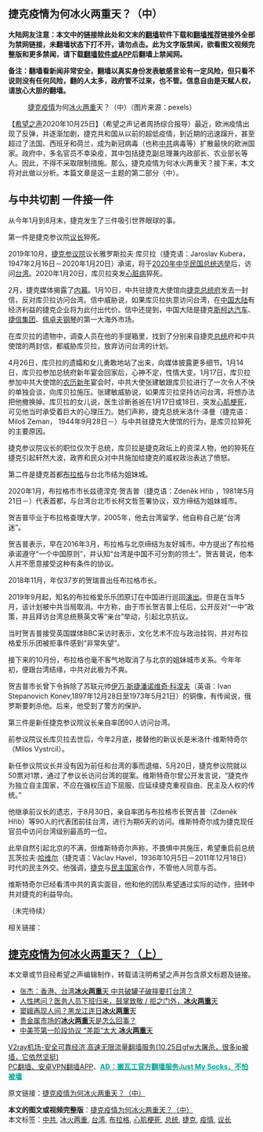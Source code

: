  <h2>捷克疫情为何冰火两重天？（中）</h2> <p class="notice"><b>大陆网友注意：本文中的链接除此处和文末的<a href="https://github.com/bannedbook/fanqiang" >翻墙</a>软件下载和<a href="https://github.com/killgcd/justmysocks/blob/master/README.md">翻墙推荐</a>链接外全部为禁网链接，未翻墙状态下打不开，请勿点击。此为文字版禁闻，欲看图文视频完整版和更多禁闻，请下载<a href="https://github.com/bannedbook/fanqiang">翻墙软件或APP</a>后翻墙上禁闻网。</p><p>备注：翻墙看新闻非常安全，翻墙以真实身份发表敏感言论有一定风险，但只看不说则没有任何风险，翻的人太多，政府管不过来，也不管。信息自由是天赋人权，请放心大胆的翻墙。</b></p>  <div class="entry"> <figure><figcaption><a href="https://www.bannedbook.org/bnews/tag/%e6%8d%b7%e5%85%8b/" class="st_tag internal_tag" rel="tag" title="标签 捷克 下的日志">捷克</a><a href="https://www.bannedbook.org/bnews/tag/%E7%96%AB%E6%83%85/" class="st_tag internal_tag" rel="tag" title="标签 疫情 下的日志">疫情</a>为何<a href="https://www.bannedbook.org/bnews/tag/%E5%86%B0%E7%81%AB%E4%B8%A4%E9%87%8D/" class="st_tag internal_tag" rel="tag" title="标签 冰火两重 下的日志">冰火两重</a>天？（中）（图片来源：pexels）</figcaption></figure> <p>【<span class='wp_keywordlink_affiliate'><a href="https://www.soundofhope.org" title="希望之声" target="_blank">希望之声</a></span>2020年10月25日】（希望之声记者周扬综合报导）最近，欧洲疫情出现了反弹，并逐渐加剧，捷克共和国从以前的超低疫情，到近期的迅速蹿升，甚至超过了法国、西班牙和荷兰，成为新冠病毒（也称<a href="https://www.bannedbook.org/bnews/tag/%e4%b8%ad%e5%85%b1/" class="st_tag internal_tag" rel="tag" title="标签 中共 下的日志">中共</a>病毒等）扩散最快的欧洲国家。政府中，多名官员不幸染疫，其中包括捷克副总理兼内政部长、农业部长等人。因此，不得不采取限制措施。那么，捷克疫情为何冰火两重天？接下来，本文将对此做以分析。本篇文章是这一主题的第二部分（中）。</p> <h2><strong>与中共切割 一件接一件</strong></h2> <p>从今年1月到8月末，捷克发生了三件吸引世界眼球的事。</p> <p>第一件是捷克参议院<a href="https://www.bannedbook.org/bnews/tag/%E8%AE%AE%E9%95%BF/" class="st_tag internal_tag" rel="tag" title="标签 议长 下的日志">议长</a>猝死。</p> <p>2019年10月，<a href="https://zh.wikipedia.org/wiki/%E6%8D%B7%E5%85%8B%E5%8F%82%E8%AE%AE%E9%99%A2" title="捷克参议院">捷克参议院</a>议长雅罗斯拉夫·库贝拉（捷克语：Jaroslav Kubera，1947年2月16日－2020年1月20日）承诺，将于<a href="https://zh.wikipedia.org/wiki/2020%E5%B9%B4%E4%B8%AD%E8%8F%AF%E6%B0%91%E5%9C%8B%E7%B8%BD%E7%B5%B1%E9%81%B8%E8%88%89" title="2020年中华民国总统选举">2020年中华民国总统选举</a>后，访问<a href="https://www.bannedbook.org/bnews/tag/%e5%8f%b0%e6%b9%be/" class="st_tag internal_tag" rel="tag" title="标签 台湾 下的日志">台湾</a>。2020年1月20日，库贝拉突发<a href="https://zh.wikipedia.org/wiki/%E5%BF%83%E8%84%8F%E7%97%85" title="心脏病">心脏病</a>猝死。</p> <p>2月，捷克媒体揭露了<span class='wp_keywordlink_affiliate'><a href="https://www.bannedbook.org/bnews/ccpdope/" title="中共高层内幕" target="_blank">内幕</a></span>。1月10日，中共驻捷克大使馆向<a href="https://zh.wikipedia.org/w/index.php?title=%E6%8D%B7%E5%85%8B%E6%80%BB%E7%BB%9F%E5%BA%9C&amp;action=edit&amp;redlink=1">捷克总统府</a>发去一封信，反对库贝拉访问台湾。信中威胁说，如果库贝拉执意访问台湾，在<span class='wp_keywordlink_affiliate'><a href="https://www.bannedbook.org/" title="中国" target="_blank">中国</a></span><span class='wp_keywordlink_affiliate'><a href="https://www.bannedbook.org/" title="大陆" target="_blank">大陆</a></span>有经济利益的捷克企业将为此付出代价。信中还提到，中国大陆是捷克<a href="https://zh.wikipedia.org/wiki/%E6%96%AF%E6%9F%AF%E8%BE%BE%E6%B1%BD%E8%BD%A6" title="斯柯达汽车">斯柯达汽车</a>、<a href="https://zh.wikipedia.org/w/index.php?title=%E6%8D%B7%E4%BF%A1%E9%9B%86%E5%9B%A2&amp;action=edit&amp;redlink=1">捷信集团</a>、<a href="https://zh.wikipedia.org/w/index.php?title=%E4%BD%A9%E5%8D%93%E5%A4%AB%E9%92%A2%E7%90%B4&amp;action=edit&amp;redlink=1">佩卓夫钢琴</a>的第一大海外市场。</p> <p>在库贝拉的遗物中，调查人员在他的手提箱里，找到了分别来自捷克<a href="https://www.bannedbook.org/bnews/tag/%e6%80%bb%e7%bb%9f/" class="st_tag internal_tag" rel="tag" title="标签 总统 下的日志">总统</a>府和中共使馆的两封信，都威胁库贝拉，放弃访问台湾的计划。</p>  <p>4月26日，库贝拉的遗孀和女儿勇敢地站了出来，向媒体披露更多细节。1月14日，库贝拉参加总统府新年宴会回家后，心神不定，性情大变。1月17日，库贝拉参加中共大使馆的<a href="https://zh.wikipedia.org/wiki/%E5%86%9C%E5%8E%86%E6%96%B0%E5%B9%B4" title="农历新年">农历新年</a>宴会时，中共大使张建敏跟库贝拉进行了一次令人不快的单独会谈，向库贝拉施压。张建敏威胁说，如果库贝拉坚持访问台湾，将想办法把他撤换掉。库贝拉的女儿说，医生诊断爸爸在1月17日或18日，突发<a href="https://zh.wikipedia.org/wiki/%E5%BF%83%E8%82%8C%E6%A2%97%E6%AD%BB" title="心肌梗死">心肌梗死</a>，可见他当时承受着巨大的心理压力。她们声称，捷克总统米洛什·泽曼（捷克语：Miloš Zeman， 1944年9月28日－）与中共驻捷克大使馆的行为，是库贝拉猝死的主要原因。</p> <p>捷克参议院议长的职位仅次于总统，库贝拉是捷克政坛上的资深人物，他的猝死在捷克引起轩然大波，政界和民众对中共施加给捷克的威权政治表达了愤怒。</p> <p>第二件是捷克首都<a href="https://www.bannedbook.org/bnews/tag/%e5%b8%83%e6%8b%89%e6%a0%bc/" class="st_tag internal_tag" rel="tag" title="标签 布拉格 下的日志">布拉格</a>与台北市结为姐妹城。</p> <p>2020年1月，布拉格市市长兹德涅克·贺吉普（捷克语：Zdeněk Hřib ，1981年5月21日－）代表首都，与台湾台北市长柯文哲签署协议，双方缔结为姐妹城市。</p> <p>贺吉普毕业于布拉格查理大学，2005年，他去台湾留学，他自称自己是“台湾迷”。</p> <p>贺吉普表示，早在2016年3月，布拉格与北京缔结为友好城市。中方提出了布拉格承诺遵守“一个中国原则”，并认知“台湾是中国不可分割的领土”。贺吉普说，他本人并不愿意接受这种有条件的协议。</p>  <p>2018年11月，年仅37岁的<a name="_Hlk54544611">贺瑞普</a>出任布拉格市长。</p> <p>2019年9月起，知名的布拉格爱乐乐团原订在中国进行巡回<span class='wp_keywordlink_affiliate'><a href="https://zh-cn.shenyunperformingarts.org/" title="演出" target="_blank">演出</a></span>。但是在当年5月，该计划被中共当局取消。中方称，由于市长贺吉普上任后，公开反对“一中”政策，并且拜访台湾总统蔡英文等“亲台”举动，引起北京抗议。</p> <p>当时贺吉普接受英国媒体BBC采访时表示，文化艺术不应与政治挂钩，并对布拉格爱乐乐团被拒事件感到“非常失望”。</p> <p>接下来的10月份，布拉格也毫不客气地取消了与北京的姐妹城市关系。今年年初，便跟台湾结缘，中共对此极为不爽。</p> <p>贺吉普市长曾下令拆除了苏联元帅<a href="https://www.bbc.com/zhongwen/simp/world-52456554">伊万·斯捷潘诺维奇·科涅夫</a>（英语：Ivan Stepanovich Konev,1897年12月28日至1973年5月21日）的铜像，有传闻说，俄罗斯要刺杀他。后来，他受到了警方的保护。</p> <p>第三件是新任捷克参议院议长亲自率团90人访问台湾。</p>  <p>前参议院议长库贝拉去世后，今年2月底，接替他的新议长是米洛什·维斯特奇尔（Milos Vystrcil）。</p> <p><a name="_Hlk54548560">新任参议院议长</a>并没有因为前任和台湾的事而退缩，5月20日，捷克参议院就以50票对1票，通过了参议长访问台湾的提案。维斯特奇尔曾公开发言说，“捷克作为独立自主国家，不应在强权压迫下屈服，应延续捷克重视自由、民主及人权的传统。”</p> <p>他继承前议长的遗志，于8月30日，亲自率团与布拉格市长贺吉普（Zdeněk Hřib）等90人的代表团前往台湾，进行为期6天的访问。<a name="_Hlk54548268">维斯特奇尔</a>成为捷克现任官员中访问台湾级别最高的一位。</p> <p>此举自然引起北京的不满，但维斯特奇尔声称，不畏惧中共施压，希望重启前总统瓦茨拉夫·<span class='wp_keywordlink'><a href="https://www.bannedbook.org/forum2/topic1613.html" title="哈维尔《哈维尔文集》" target="_blank">哈维尔</a></span>（捷克语：Václav Havel，1936年10月5日－2011年12月18日）时代的民主外交。他强调，<a href="https://zh.wikipedia.org/wiki/%E6%8D%B7%E5%85%8B" title="捷克">捷克</a>与<a href="https://zh.wikipedia.org/wiki/%E6%B0%91%E4%B8%BB%E5%9C%8B%E5%AE%B6" title="民主国家">民主国家</a>合作，不管他人同意与否。</p> <p>维斯特奇尔已经看清中共的真实面目，他和他的团队希望通过实际的动作，扭转中共对捷克的利益导向。</p> <p>（未完待续）</p>  <p>相关链接：</p> <h2><strong><a href="https://www.google.com/url?client=internal-element-cse&amp;cx=007749283119516952101:0iwnfnkwnek&amp;q=https://www.soundofhope.org/post/435613&amp;sa=U&amp;ved=2ahUKEwjy48WMvtDsAhWCzKQKHXzPA6wQFjAAegQIAhAC&amp;usg=AOvVaw0UXAqGb6itp46jhGBXF8No" target="_blank">捷克疫情为何冰火两重天？（上）</a></strong></h2> <p>本文章或节目经希望之声编辑制作，转载请注明希望之声并包含原文标题及链接。</p> <ul class='op-related-articles' title='相关阅读'> <li><a href='https://www.bannedbook.org/bnews/comments/20200813/1379333.html' target='_blank'>张杰：香港、台湾<b>冰火两重</b>天 中共破罐子破摔要打台湾？</a></li> <li><a href='https://www.bannedbook.org/bnews/comments/20200318/1369166.html' target='_blank'>人性拷问？医务人员下班归来，鼓掌致敬 / 拒之门外，<b>冰火两重</b>天</a></li> <li><a href='https://www.bannedbook.org/bnews/cbnews/20200509/1325322.html' target='_blank'>窦娥再现人间？黑龙江连日<b>冰火两重</b>天 </a></li> <li><a href='https://www.bannedbook.org/bnews/finance/20200117/1260473.html' target='_blank'>贵金属市场的<b>冰火两重</b>天是怎么回事？</a></li> <li><a href='https://www.bannedbook.org/bnews/topimagenews/20200116/1259833.html' target='_blank'>中美签第一阶段协议 “差距”太大 <b>冰火两重</b>天</a></li> </ul> <p class="texttj"> <a href="https://github.com/bannedbook/fanqiang/wiki/V2ray%E6%9C%BA%E5%9C%BA" target="_blank">V2ray机场-安全可靠经济 高速无限流量翻墙服务(10.25日gfw大屠杀，很多ip被墙，它依然坚挺)</a><br/> <a href="https://github.com/bannedbook/fanqiang/wiki/%E7%A6%81%E9%97%BB%E7%BD%91%E5%AE%89%E5%8D%93%E7%BF%BB%E5%A2%99%E6%96%B0%E9%97%BBAPP" target="_blank">PC翻墙、安卓VPN翻墙APP</a>、<span onclick="window.open('https://github.com/killgcd/justmysocks/blob/master/README.md')" style="font-weight:bold;color:#00A191;cursor:pointer;text-decoration:underline;outline:none">AD：搬瓦工官方翻墙服务Just My Socks，不怕被墙</span></p><p>原文链接：<a class="src_link"  href="https://www.soundofhope.org/post/435829" target="_blank">捷克疫情为何冰火两重天？（中）</a></p><a name='sharetosocial'></a>       <div><b>本文的图文或视频完整版</b>：<a href='https://www.bannedbook.org/bnews/comments/20201026/1420233.html'>捷克疫情为何冰火两重天？（中）</a></div>  </div><!--END ENTRY--> <div class="postfooter"> <div>本文标签：<a href="https://www.bannedbook.org/bnews/tag/%e4%b8%ad%e5%85%b1/" rel="tag">中共</a>, <a href="https://www.bannedbook.org/bnews/tag/%E5%86%B0%E7%81%AB%E4%B8%A4%E9%87%8D/" rel="tag">冰火两重</a>, <a href="https://www.bannedbook.org/bnews/tag/%e5%8f%b0%e6%b9%be/" rel="tag">台湾</a>, <a href="https://www.bannedbook.org/bnews/tag/%e5%b8%83%e6%8b%89%e6%a0%bc/" rel="tag">布拉格</a>, <a href="https://www.bannedbook.org/bnews/tag/%e5%bf%83%e8%82%8c%e6%a2%97%e6%ad%bb/" rel="tag">心肌梗死</a>, <a href="https://www.bannedbook.org/bnews/tag/%e6%80%bb%e7%bb%9f/" rel="tag">总统</a>, <a href="https://www.bannedbook.org/bnews/tag/%e6%8d%b7%e5%85%8b/" rel="tag">捷克</a>, <a href="https://www.bannedbook.org/bnews/tag/%E7%96%AB%E6%83%85/" rel="tag">疫情</a>, <a href="https://www.bannedbook.org/bnews/tag/%E8%AE%AE%E9%95%BF/" rel="tag">议长</a></div>  </div><!--END POSTFOOTER--> 
